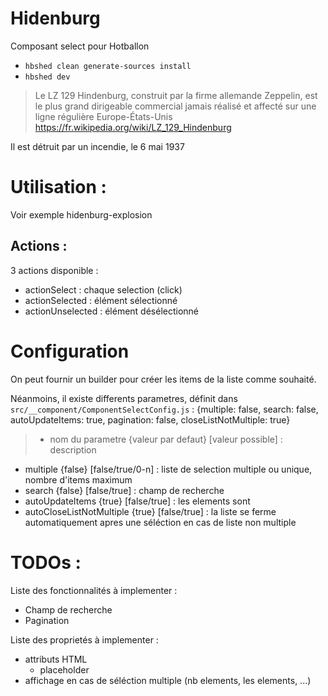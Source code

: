 # Hidenburg

Composant select pour Hotballon

- `hbshed clean generate-sources install`
- `hbshed dev`

> Le LZ 129 Hindenburg, construit par la firme allemande Zeppelin,
 est le plus grand dirigeable commercial jamais réalisé
  et affecté sur une ligne régulière Europe-États-Unis
 https://fr.wikipedia.org/wiki/LZ_129_Hindenburg
 
  
Il est détruit par un incendie, le 6 mai 1937


# Utilisation :

Voir exemple hidenburg-explosion

## Actions :

3 actions disponible :

- actionSelect : chaque selection (click)
- actionSelected : élément sélectionné
- actionUnselected : élément désélectionné

# Configuration

On peut fournir un builder pour créer les items de la liste comme souhaité.

Néanmoins, il existe differents parametres, définit dans `src/__component/ComponentSelectConfig.js` :
{multiple: false, search: false, autoUpdateItems: true, pagination: false, closeListNotMultiple: true}
> - nom du parametre {valeur par defaut} [valeur possible] : description
- multiple {false} [false/true/0-n] : liste de selection multiple ou unique, nombre d'items maximum
- search {false} [false/true] : champ de recherche
- autoUpdateItems {true} [false/true] : les elements sont
- autoCloseListNotMultiple {true} [false/true] : la liste se ferme automatiquement apres une séléction en cas de liste non multiple


# TODOs :

Liste des fonctionnalités à implementer :

- Champ de recherche
- Pagination

Liste des proprietés à implementer :
- attributs HTML
    - placeholder
- affichage en cas de séléction multiple (nb elements, les elements, ...)

